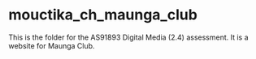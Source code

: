 # mouctika_ch_maunga_club
This is the folder for the AS91893 Digital Media (2.4) assessment. It is a website for Maunga Club.
